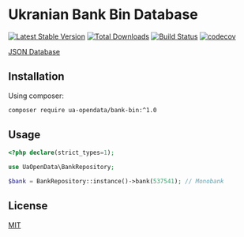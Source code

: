 # Ukranian Bank Bin Database

[![Latest Stable Version](https://poser.pugx.org/ua-opendata/bank-bin/version)](https://packagist.org/packages/ua-opendata/bank-bin)
[![Total Downloads](https://poser.pugx.org/ua-opendata/bank-bin/downloads)](https://packagist.org/packages/ua-opendata/bank-bin)
[![Build Status](https://travis-ci.org/ua-opendata/bank-bin.svg?branch=master)](https://travis-ci.org/ua-opendata/bank-bin)
[![codecov](https://codecov.io/gh/ua-opendata/bank-bin/branch/master/graph/badge.svg)](https://codecov.io/gh/ua-opendata/bank-bin)

[JSON Database](docs/db.json)

## Installation
Using composer:
```bash
composer require ua-opendata/bank-bin:^1.0
```

## Usage

```php
<?php declare(strict_types=1);

use UaOpenData\BankRepository;

$bank = BankRepository::instance()->bank(537541); // Monobank
```

## License
[MIT](./LICENSE)